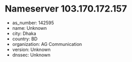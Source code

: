 # Nameserver 103.170.172.157

* as_number: 142595
* name: Unknown
* city: Dhaka
* country: BD
* organization: AG Communication
* version: Unknown
* dnssec: Unknown
